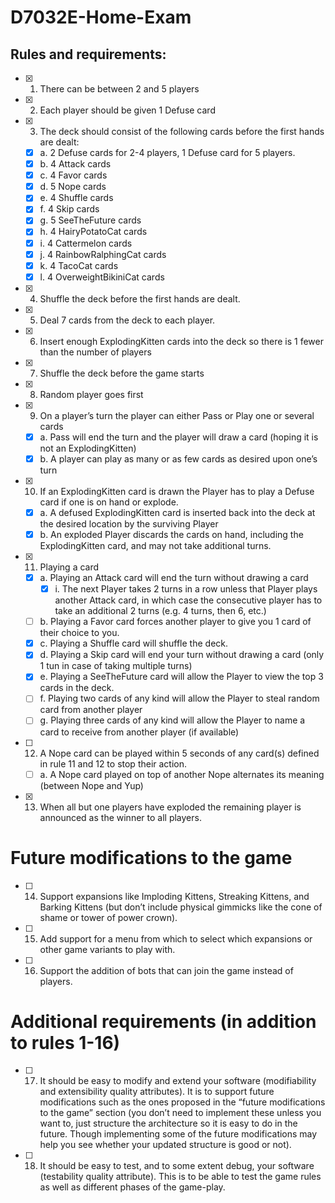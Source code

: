 # D7032E-Home-Exam

## Rules and requirements:

- [x] 1. There can be between 2 and 5 players
- [x] 2. Each player should be given 1 Defuse card
- [x] 3. The deck should consist of the following cards before the first hands are dealt:
   - [x] a. 2 Defuse cards for 2-4 players, 1 Defuse card for 5 players.
  - [x] b. 4 Attack cards
  - [x] c. 4 Favor cards
  - [x] d. 5 Nope cards
  - [x] e. 4 Shuffle cards
  - [x] f. 4 Skip cards
  - [x] g. 5 SeeTheFuture cards
  - [x] h. 4 HairyPotatoCat cards
  - [x] i. 4 Cattermelon cards
  - [x] j. 4 RainbowRalphingCat cards
  - [x] k. 4 TacoCat cards
  - [x] l. 4 OverweightBikiniCat cards
- [x] 4. Shuffle the deck before the first hands are dealt.
- [x] 5. Deal 7 cards from the deck to each player.
- [x] 6. Insert enough ExplodingKitten cards into the deck so there is 1 fewer than the number of players
- [x] 7. Shuffle the deck before the game starts
- [x] 8. Random player goes first
- [x] 9. On a player’s turn the player can either Pass or Play one or several cards
  - [x] a. Pass will end the turn and the player will draw a card (hoping it is not an ExplodingKitten)
  - [x] b. A player can play as many or as few cards as desired upon one’s turn
- [x] 10. If an ExplodingKitten card is drawn the Player has to play a Defuse card if one is on hand or explode.
  - [x] a. A defused ExplodingKitten card is inserted back into the deck at the desired location by the surviving Player
  - [x] b. An exploded Player discards the cards on hand, including the ExplodingKitten card, and may not take
additional turns.
- [x] 11. Playing a card
  -[x] a. Playing an Attack card will end the turn without drawing a card
    -[x] i. The next Player takes 2 turns in a row unless that Player plays another Attack card, in which case the
consecutive player has to take an additional 2 turns (e.g. 4 turns, then 6, etc.)
  - [ ] b. Playing a Favor card forces another player to give you 1 card of their choice to you.
  - [x] c. Playing a Shuffle card will shuffle the deck.
  - [x] d. Playing a Skip card will end your turn without drawing a card (only 1 tun in case of taking multiple turns)
  - [x] e. Playing a SeeTheFuture card will allow the Player to view the top 3 cards in the deck.
  - [ ] f. Playing two cards of any kind will allow the Player to steal random card from another player
  - [ ] g. Playing three cards of any kind will allow the Player to name a card to receive from another player (if available)
- [ ] 12. A Nope card can be played within 5 seconds of any card(s) defined in rule 11 and 12 to stop their action.
  - [ ] a. A Nope card played on top of another Nope alternates its meaning (between Nope and Yup)
- [x] 13. When all but one players have exploded the remaining player is announced as the winner to all players.
# Future modifications to the game
- [ ] 14. Support expansions like Imploding Kittens, Streaking Kittens, and Barking Kittens (but don’t include physical gimmicks
like the cone of shame or tower of power crown).
- [ ] 15. Add support for a menu from which to select which expansions or other game variants to play with.
- [ ] 16. Support the addition of bots that can join the game instead of players.
# Additional requirements (in addition to rules 1-16)
- [ ] 17. It should be easy to modify and extend your software (modifiability and extensibility quality attributes). It is to support
future modifications such as the ones proposed in the “future modifications to the game” section (you don’t need to
implement these unless you want to, just structure the architecture so it is easy to do in the future. Though implementing
some of the future modifications may help you see whether your updated structure is good or not).
- [ ] 18. It should be easy to test, and to some extent debug, your software (testability quality attribute). This is to be able to test the
game rules as well as different phases of the game-play. 
